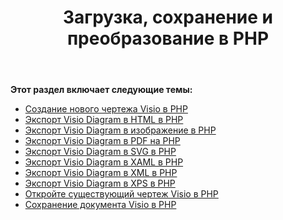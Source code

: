 ﻿---
title: Загрузка, сохранение и преобразование в PHP
type: docs
weight: 10
url: /ru/java/loading-saving-and-converting-in-php/
---
**Этот раздел включает следующие темы:**

- [Создание нового чертежа Visio в PHP](/diagram/ru/java/creating-a-new-visio-drawing-in-php/)
- [Экспорт Visio Diagram в HTML в PHP](/diagram/ru/java/export-visio-diagram-to-html-in-php/)
- [Экспорт Visio Diagram в изображение в PHP](/diagram/ru/java/export-visio-diagram-to-image-in-php/)
- [Экспорт Visio Diagram в PDF на PHP](/diagram/ru/java/export-visio-diagram-to-pdf-in-php/)
- [Экспорт Visio Diagram в SVG в PHP](/diagram/ru/java/export-visio-diagram-to-svg-in-php/)
- [Экспорт Visio Diagram в XAML в PHP](/diagram/ru/java/export-visio-diagram-to-xaml-in-php/)
- [Экспорт Visio Diagram в XML в PHP](/diagram/ru/java/export-visio-diagram-to-xml-in-php/)
- [Экспорт Visio Diagram в XPS в PHP](/diagram/ru/java/export-visio-diagram-to-xps-in-php/)
- [Откройте существующий чертеж Visio в PHP](/diagram/ru/java/open-an-existing-visio-drawing-in-php/)
- [Сохранение документа Visio в PHP](/diagram/ru/java/saving-visio-document-in-php/)
